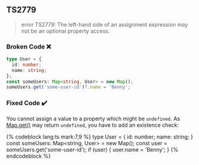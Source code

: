 ## TS2779

> error TS2779: The left-hand side of an assignment expression may not be an optional property access.

### Broken Code ❌

```ts
type User = {
  id: number;
  name: string;
};
const someUsers: Map<string, User> = new Map();
someUsers.get('some-user-id')?.name = 'Benny';
```

### Fixed Code ✔️

You cannot assign a value to a property which might be `undefined`. As [Map.get()](https://developer.mozilla.org/en-US/docs/Web/JavaScript/Reference/Global_Objects/Map/get) may return `undefined`, you have to add an existence check:

<!-- prettier-ignore-start -->
{% codeblock lang:ts mark:7,9 %}
type User = {
  id: number;
  name: string;
}
const someUsers: Map<string, User> = new Map();
const user = someUsers.get('some-user-id');
if (user) {
  user.name = 'Benny';
}
{% endcodeblock %}
<!-- prettier-ignore-end -->
